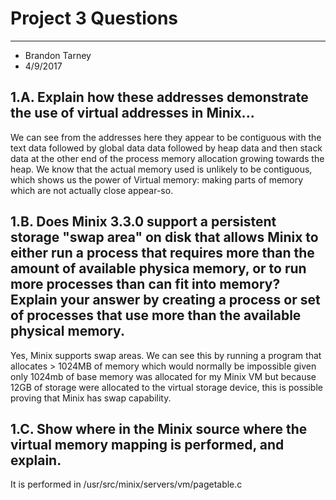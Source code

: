 # Project 3 Questions
---
- Brandon Tarney
- 4/9/2017

## 1.A. Explain how these addresses demonstrate the use of virtual addresses in Minix...

We can see from the addresses here [](VirtualMemoryAddresses.png) they appear to be contiguous with the text data followed by global data data followed by heap data and then stack data at the other end of the process memory allocation growing towards the heap. We know that the actual memory used is unlikely to be contiguous, which shows us the power of Virtual memory: making parts of memory which are not actually close appear-so. 


## 1.B. Does Minix 3.3.0 support a persistent storage "swap area" on disk that allows Minix to either run a process that requires more than the amount of available physica memory, or to run more processes than can fit into memory? Explain your answer by creating a process or set of processes that use more than the available physical memory.

Yes, Minix supports swap areas. We can see this by running a program that allocates > 1024MB of memory which would normally be impossible given only 1024mb of base memory was allocated for my Minix VM but because 12GB of storage were allocated to the virtual storage device, this is possible proving that Minix has swap capability. 


## 1.C. Show where in the Minix source where the virtual memory mapping is performed, and explain. 

It is performed in /usr/src/minix/servers/vm/pagetable.c
